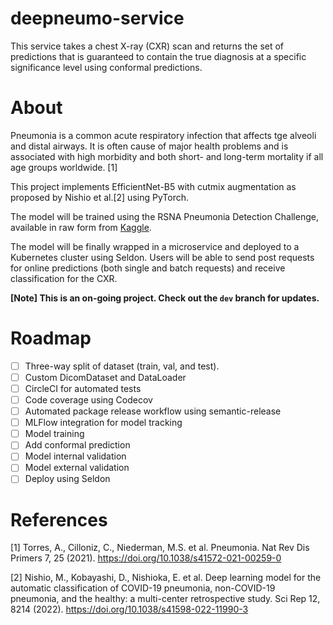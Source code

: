 # deepneumo-service
This service takes a chest X-ray (CXR) scan and returns the set of predictions that is guaranteed to contain the true diagnosis at a specific significance level using conformal predictions.

# About
Pneumonia is a common acute respiratory infection that affects tge alveoli and distal airways. It is often cause of major health problems and is associated with high morbidity and both short- and long-term mortality if all age groups worldwide. [1]

This project implements EfficientNet-B5 with cutmix augmentation as proposed by Nishio et al.[2] using PyTorch.

The model will be trained using the RSNA Pneumonia Detection Challenge, available in raw form from [Kaggle](https://www.kaggle.com/competitions/rsna-pneumonia-detection-challenge/data).

The model will be finally wrapped in a microservice and deployed to a Kubernetes cluster using Seldon. Users will be able to send post requests for online predictions (both single and batch requests) and receive classification for the CXR.

**[Note] This is an on-going project. Check out the `dev` branch for updates.**

# Roadmap
- [ ] Three-way split of dataset (train, val, and test).
- [ ] Custom DicomDataset and DataLoader
- [ ] CircleCI for automated tests
- [ ] Code coverage using Codecov
- [ ] Automated package release workflow using semantic-release
- [ ] MLFlow integration for model tracking
- [ ] Model training
- [ ] Add conformal prediction
- [ ] Model internal validation
- [ ] Model external validation
- [ ] Deploy using Seldon

# References
[1] Torres, A., Cilloniz, C., Niederman, M.S. et al. Pneumonia. Nat Rev Dis Primers 7, 25 (2021). https://doi.org/10.1038/s41572-021-00259-0

[2] Nishio, M., Kobayashi, D., Nishioka, E. et al. Deep learning model for the automatic classification of COVID-19 pneumonia, non-COVID-19 pneumonia, and the healthy: a multi-center retrospective study. Sci Rep 12, 8214 (2022). https://doi.org/10.1038/s41598-022-11990-3
